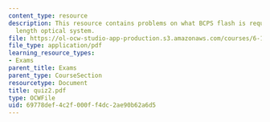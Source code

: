 ```yaml
---
content_type: resource
description: This resource contains problems on what BCPS flash is required and focal
  length optical system.
file: https://ol-ocw-studio-app-production.s3.amazonaws.com/courses/6-163-strobe-project-laboratory-fall-2005/69778def4c2f000ff4dc2ae90b62a6d5_quiz2.pdf
file_type: application/pdf
learning_resource_types:
- Exams
parent_title: Exams
parent_type: CourseSection
resourcetype: Document
title: quiz2.pdf
type: OCWFile
uid: 69778def-4c2f-000f-f4dc-2ae90b62a6d5
---
```

